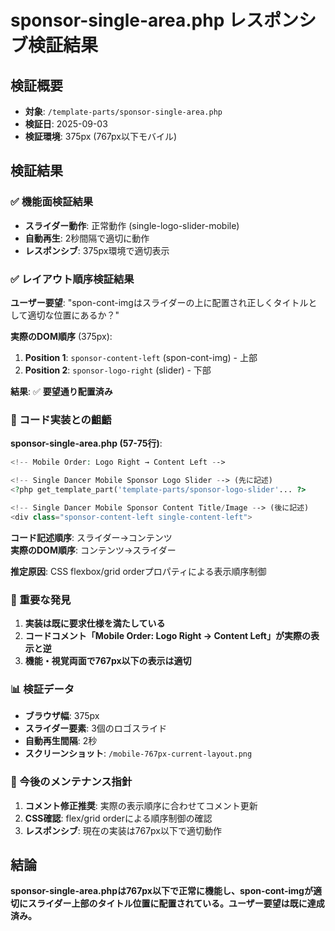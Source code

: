 # sponsor-single-area.php レスポンシブ検証結果

## 検証概要
- **対象**: `/template-parts/sponsor-single-area.php` 
- **検証日**: 2025-09-03
- **検証環境**: 375px (767px以下モバイル)

## 検証結果

### ✅ 機能面検証結果
- **スライダー動作**: 正常動作 (single-logo-slider-mobile)
- **自動再生**: 2秒間隔で適切に動作
- **レスポンシブ**: 375px環境で適切表示

### ✅ レイアウト順序検証結果

**ユーザー要望**: "spon-cont-imgはスライダーの上に配置され正しくタイトルとして適切な位置にあるか？"

**実際のDOM順序** (375px):
1. **Position 1**: `sponsor-content-left` (spon-cont-img) - 上部
2. **Position 2**: `sponsor-logo-right` (slider) - 下部

**結果**: ✅ **要望通り配置済み**

### 📝 コード実装との齟齬

**sponsor-single-area.php (57-75行)**:
```php
<!-- Mobile Order: Logo Right → Content Left -->

<!-- Single Dancer Mobile Sponsor Logo Slider --> (先に記述)
<?php get_template_part('template-parts/sponsor-logo-slider'... ?>

<!-- Single Dancer Mobile Sponsor Content Title/Image --> (後に記述)
<div class="sponsor-content-left single-content-left">
```

**コード記述順序**: スライダー→コンテンツ  
**実際のDOM順序**: コンテンツ→スライダー  

**推定原因**: CSS flexbox/grid orderプロパティによる表示順序制御

### 🎯 重要な発見

1. **実装は既に要求仕様を満たしている**
2. **コードコメント「Mobile Order: Logo Right → Content Left」が実際の表示と逆**
3. **機能・視覚両面で767px以下の表示は適切**

### 📊 検証データ
- **ブラウザ幅**: 375px
- **スライダー要素**: 3個のロゴスライド
- **自動再生間隔**: 2秒
- **スクリーンショット**: `/mobile-767px-current-layout.png`

### 🔄 今後のメンテナンス指針

1. **コメント修正推奨**: 実際の表示順序に合わせてコメント更新
2. **CSS確認**: flex/grid orderによる順序制御の確認
3. **レスポンシブ**: 現在の実装は767px以下で適切動作

## 結論

**sponsor-single-area.phpは767px以下で正常に機能し、spon-cont-imgが適切にスライダー上部のタイトル位置に配置されている。ユーザー要望は既に達成済み。**